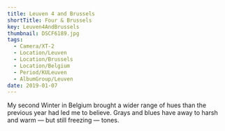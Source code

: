 ```yaml
---
title: Leuven 4 and Brussels
shortTitle: Four & Brussels
key: Leuven4AndBrussels
thumbnail: DSCF6189.jpg
tags:
  - Camera/XT-2
  - Location/Leuven
  - Location/Brussels
  - Location/Belgium
  - Period/KULeuven
  - AlbumGroup/Leuven
date: 2019-01-07
---
```

My second Winter in Belgium brought a wider range of hues than the previous year had led me to believe. Grays and blues have away to harsh and warm — but still freezing — tones.

